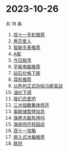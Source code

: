 # 2023-10-26

共 18 条

<!-- BEGIN -->
<!-- 最后更新时间 Thu Oct 26 2023 23:08:41 GMT+0800 (China Standard Time) -->

1. [双十一手机推荐](https://www.zhihu.com/search?q=双十一手机推荐)
1. [再见爱人](https://www.zhihu.com/search?q=再见爱人)
1. [智能手表推荐](https://www.zhihu.com/search?q=智能手表推荐)
1. [A股](https://www.zhihu.com/search?q=A股)
1. [今日股市](https://www.zhihu.com/search?q=今日股市)
1. [平板电脑推荐](https://www.zhihu.com/search?q=平板电脑推荐)
1. [钻石价格下跌](https://www.zhihu.com/search?q=钻石价格下跌)
1. [耳机推荐](https://www.zhihu.com/search?q=耳机推荐)
1. [以色列正式向哈马斯宣战](https://www.zhihu.com/search?q=以色列正式向哈马斯宣战)
1. [油价下调](https://www.zhihu.com/search?q=油价下调)
1. [我们恋爱吧](https://www.zhihu.com/search?q=我们恋爱吧)
1. [三大指数集体低开](https://www.zhihu.com/search?q=三大指数集体低开)
1. [美联储暂停加息](https://www.zhihu.com/search?q=美联储暂停加息)
1. [保养大脑有用吗](https://www.zhihu.com/search?q=保养大脑有用吗)
1. [海底捞开校园店](https://www.zhihu.com/search?q=海底捞开校园店)
1. [双十一攻略](https://www.zhihu.com/search?q=双十一攻略)
1. [嵌入式冰箱推荐](https://www.zhihu.com/search?q=嵌入式冰箱推荐)
1. [欧冠](https://www.zhihu.com/search?q=欧冠)

<!-- END -->
